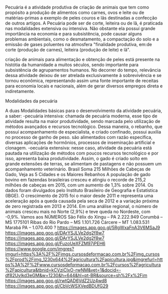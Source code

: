 <title> pecúaria </title>

Pecuária é a atividade produtiva de criação de animais que tem como propósito a produção de alimentos como carnes, ovos e leite ou de matérias-primas a exemplo de peles couros e lãs destinadas a confecção de outros artigos. A Pecuária pode ser de corte, leiteira ou de lã, é praticada nas modalidades extensiva ou intensiva. Não obstante ela possuí grande importância na economia e para subsistência, pode causar alguns problemas ambientais, como o desmatamento, a compactação do solo e a emissão de gases poluentes na atmosfera "finalidade produtiva, em:de corte (produção de carnes), leiteira (produção de leite) e lã".

criação de animais para alimentação e obtenção de peles está presente na histótia da humanidade a muitos séculos, sendo importante para subsistência de agrupamentos humanos. No decorrer do tempo, relevância dessa atividade deixou de ser atrelada exclusivamente à sobrevivência e se tornou econômica, representando assim uma fonte importante de receitas para economia locais e nacionais, além de gerar diversos empregos direta e indiretamente.

Modalidades da pecuária

A duas Modalidades básicas para o desenvolvimento da atividade pecuária, a saber: -pecuária intensiva: chamada de pecuária moderna, esse tipo de atividade resulta na maior produtividade, sendo marcada pelo utilização de métodos avançados e recursos tecnológico. Dessa maneira, o rebanho, que possuí acompanhamento de especialista, e criado confinado, possui auxilia no processo de ganho de peso. são alimentados com razão especifica, diversas aplicações de hormônios, processos de inseminação artificial e clonagem. -oecuária extensiva: nesse caso, atividade da pecuária está pautada na utilização de métodos com poucos recursos tecnológico e por isso, apresenta baixa produtividade. Assim, o gado é criado solto em grande extensões de terras, se alimentam de pastagens e não possuem um acompanhamento veterinário.
Brasil Soma 215 Milhões de Cabeças de Gado, Veja as 5 Cidades e os Maiores Rebanhos
         A população de gado bovino em fazendas brasileiras cresceu e atingiu o recorde de 215,2 milhões de cabeças em 2015, com um aumento de 1,3% sobre 2014. Os dados foram divulgados pelo Instituto Brasileiro de Geografia e Estatística (IBGE). O crescimento de 2015 foi o maior desde 2011 e representa uma aceleração após a queda causada pela seca de 2012 e a variação próxima de zero registrada em 2013 e 2014. Em uma análise regional, o número de animais cresceu mais no Norte (2,9%) e teve queda no Nordeste, com -0,9%.
Vamos aos NÚMEROS
São Félix do Xingu – PA   2.222.949
Corumbá – MS  1775101
Ribas do Rio Pardo – MS  1.101.726
Cárcere – MT 1.083.531
Marabá PA – 1.070.400
?<img>
<img>https://images.app.goo.gl/5RgWxaFnA3V6MSaJ9</img>
<img>https://images.app.goo.gl/DArYSJLVe2dg2f8w7</img>
<img>https://images.app.goo.gl/DArYSJLVe2dg2f8w7</img>
<img>https://images.app.goo.gl/FuzoUeXFZM97jPEH6</img>
<img>https://www.google.com/imgres?imgurl=https%3A%2F%2Fimgs.cursosdeformacao.com.br%2Fimg_cursos%2Fprod%2Fimg_1230x644%2Fagricultura%2Fapicultura.jpg&imgrefurl=https%3A%2F%2Fwww.cursosdeformacao.com.br%2Fcursos%2Fagricultura%2Fapicultura&tbnid=kCVziClxO-rwNM&vet=1&docid=-df82UvIkd3eGM&w=1230&h=644&hl=pt-BR&source=sh%2Fx%2Fim</img>
<img>https://images.app.goo.gl/rwtQAD6VdZ2Uz4wd8</img>
<img>https://images.app.goo.gl/CbVcWSXVedBDUfG29</img>
